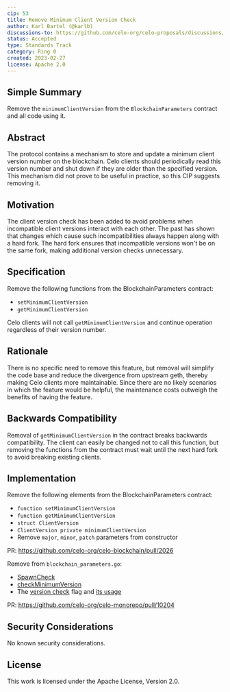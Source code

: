 ```yaml
---
cip: 53
title: Remove Minimum Client Version Check
author: Karl Bartel (@karlb)
discussions-to: https://github.com/celo-org/celo-proposals/discussions/361
status: Accepted
type: Standards Track
category: Ring 0
created: 2023-02-27
license: Apache 2.0
---
```


## Simple Summary

Remove the `minimumClientVersion` from the `BlockchainParameters` contract and all code using it.

## Abstract

The protocol contains a mechanism to store and update a minimum client version number on the blockchain. Celo clients should periodically read this version number and shut down if they are older than the specified version. This mechanism did not prove to be useful in practice, so this CIP suggests removing it.

## Motivation

The client version check has been added to avoid problems when incompatible client versions interact with each other. The past has shown that changes which cause such incompatibilities always happen along with a hard fork. The hard fork ensures that incompatible versions won't be on the same fork, making additional version checks unnecessary.

## Specification

Remove the following functions from the BlockchainParameters contract:

- `setMinimumClientVersion`
- `getMinimumClientVersion`

Celo clients will not call `getMinimumClientVersion` and continue operation regardless of their version number.

## Rationale

There is no specific need to remove this feature, but removal will simplify the code base and reduce the divergence from upstream geth, thereby making Celo clients more maintainable. Since there are no likely scenarios in which the feature would be helpful, the maintenance costs outweigh the benefits of having the feature.

## Backwards Compatibility

Removal of `getMinimumClientVersion` in the contract breaks backwards compatibility. The client can easily be changed not to call this function, but removing the functions from the contract must wait until the next hard fork to avoid breaking existing clients.

## Implementation

Remove the following elements from the BlockchainParameters contract:

- `function setMinimumClientVersion`
- `function getMinimumClientVersion`
- `struct ClientVersion`
- `ClientVersion private minimumClientVersion`
- Remove `major`, `minor`, `patch` parameters from constructor

PR: https://github.com/celo-org/celo-blockchain/pull/2026

Remove from `blockchain_parameters.go`:

- [SpawnCheck](https://github.com/karlb/celo-blockchain/blob/a0df3fb5d946524d1d34d8b182d1013223c84984/contracts/blockchain_parameters/blockchain_parameters.go#L139-L153)
- [checkMinimumVersion](https://github.com/karlb/celo-blockchain/blob/a0df3fb5d946524d1d34d8b182d1013223c84984/contracts/blockchain_parameters/blockchain_parameters.go#L113-L129)
- The [version check](https://github.com/karlb/celo-blockchain/blob/a0df3fb5d946524d1d34d8b182d1013223c84984/cmd/utils/flags.go#L643-L646) flag and [its usage](https://github.com/karlb/celo-blockchain/blob/a0df3fb5d946524d1d34d8b182d1013223c84984/cmd/geth/main.go#L458-L469)

PR: https://github.com/celo-org/celo-monorepo/pull/10204

## Security Considerations

No known security considerations.

## License

This work is licensed under the Apache License, Version 2.0.
